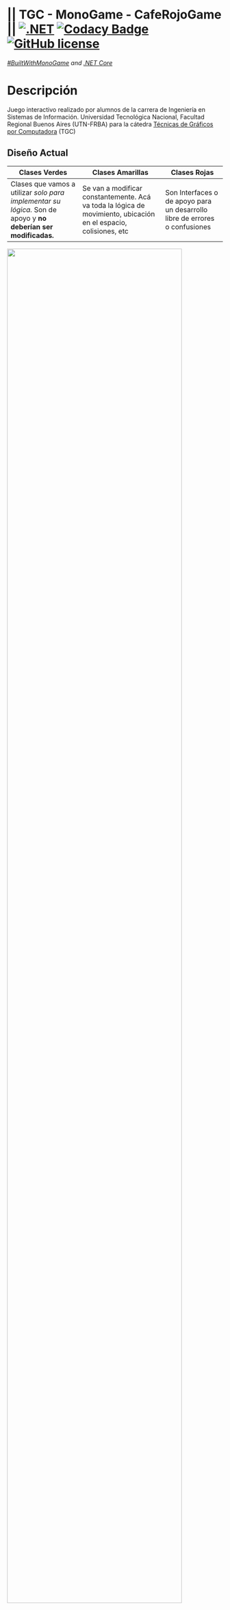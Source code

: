# || TGC - MonoGame - CafeRojoGame || [![.NET](https://github.com/tgc-utn/tgc-monogame-tp/actions/workflows/dotnet.yml/badge.svg)](https://github.com/tgc-utn/tgc-monogame-tp/actions/workflows/dotnet.yml) [![Codacy Badge](https://app.codacy.com/project/badge/Grade/63382c4441444632b06d83dcc6dab106)](https://app.codacy.com/gh/tgc-utn/tgc-monogame-tp/dashboard?utm_source=gh&utm_medium=referral&utm_content=&utm_campaign=Badge_grade) [![GitHub license](https://img.shields.io/github/license/tgc-utn/tgc-monogame-tp.svg)](https://github.com/tgc-utn/tgc-monogame-tp/blob/master/LICENSE) 
*[#BuiltWithMonoGame](http://www.monogame.net) and [.NET Core](https://dotnet.microsoft.com)*

# Descripción

Juego interactivo realizado por alumnos de la carrera de Ingeniería en Sistemas de Información. Universidad Tecnológica Nacional, Facultad Regional Buenos Aires (UTN-FRBA) para la cátedra [Técnicas de Gráficos por Computadora](http://tgc-utn.github.io/) (TGC)

## Diseño Actual
Clases Verdes  |  Clases Amarillas | Clases Rojas
------- | ------------------| ------
Clases que vamos a utilizar *solo para implementar su lógica.* Son de apoyo y **no deberían ser modificadas.** | Se van a modificar constantemente. Acá va toda la lógica de movimiento, ubicación en el espacio, colisiones, etc | Son Interfaces o de apoyo para un desarrollo libre de errores o confusiones

<img src="https://user-images.githubusercontent.com/22857096/232848566-efbd58b0-4afa-4236-9829-bfb6537efde5.png" width=90% height=90%>


## ¿ Cómo jugar ?

> Acá la información de descarga y jugabilidad

## Integrantes

Legajo  |  Apellido, Nombre | Apodo
------- | ------------------| ------
1590273 |	Nielsen Pellinacci, Juan Manuel	| *Juanma*
1634161 |	Cabral, Sebastian Rolando |	*Sebas*
1523430 |	Montecchia, Eduardo	| ----
1605677 |	Veloso, Rocio Belen	| *Ro*
1307198 |	Villegas Avalos,	Carlos Alejandro | *Charly*
1645020 |	Greco	Luca | ----

## Capturas

> Acá las capturas

## Game Play

>Acá el Video Gameplay
